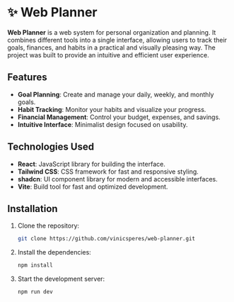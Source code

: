 # ✨ Web Planner

**Web Planner** is a web system for personal organization and planning. It combines different tools into a single interface, allowing users to track their goals, finances, and habits in a practical and visually pleasing way. The project was built to provide an intuitive and efficient user experience.

## Features

- **Goal Planning**: Create and manage your daily, weekly, and monthly goals.
- **Habit Tracking**: Monitor your habits and visualize your progress.
- **Financial Management**: Control your budget, expenses, and savings.
- **Intuitive Interface**: Minimalist design focused on usability.

## Technologies Used

- **React**: JavaScript library for building the interface.
- **Tailwind CSS**: CSS framework for fast and responsive styling.
- **shadcn**: UI component library for modern and accessible interfaces.
- **Vite**: Build tool for fast and optimized development.

## Installation

1. Clone the repository:

   ```bash
   git clone https://github.com/vinicsperes/web-planner.git
   ```

2. Install the dependencies:

   ```bash
   npm install
   ```

3. Start the development server:

   ```bash
   npm run dev
   ```
